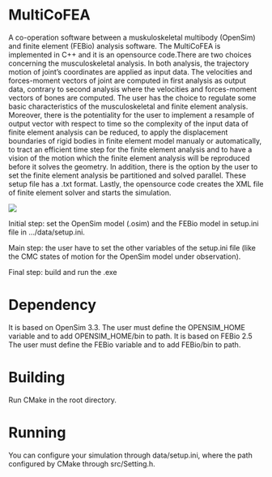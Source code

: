 # MultiCoFEA

  A co-operation software between a muskuloskeletal multibody (OpenSim) and finite element (FEBio) analysis software.
The MultiCoFEA is implemented  in C++ and it is an opensource code.There are two choices concerning the musculoskeletal analysis. In both analysis, the trajectory motion of joint’s coordinates are applied as input data. The velocities and forces-moment vectors of joint are computed in first analysis as output data,  contrary to second analysis where the velocities and forces-moment vectors of bones are computed. The user has the choice to regulate some basic characteristics of the musculoskeletal and finite element analysis. Moreover, there is the potentiality for the user to implement a resample of output vector with respect to time so the complexity of the input data of finite element analysis can be reduced, to apply the displacement boundaries of rigid bodies in finite element model manualy or automatically, to tract an efficient time step for the finite element analysis and to have a vision of the motion which the finite element analysis will be reproduced before it solves the geometry. In addition, there is the option by the user to set the finite element analysis be partitioned and solved parallel. These setup file has a .txt format. Lastly, the opensource code creates the XML file of finite element solver and starts the simulation.

<a href="/home/mamalakis/Desktop/knee"><img src="/home/mamalakis/Desktop/knee.gif"/></a>
  

  Initial step: set the OpenSim model (.osim) and the FEBio model in setup.ini file in .../data/setup.ini.
  
  Main step: the user have to set the other variables of the setup.ini file (like the CMC states of motion for the OpenSim model under  observation).
  
  Final step: build and run the .exe
  
# Dependency
It is based on OpenSim 3.3. The user must define the OPENSIM_HOME variable and to add OPENSIM_HOME/bin to path.
It is based on FEBio 2.5 The user must define the FEBio variable and to add FEBio/bin to path.
#  Building
Run CMake in the root directory.
# Running
You can configure your simulation through data/setup.ini, where the path configured by CMake through src/Setting.h. 

